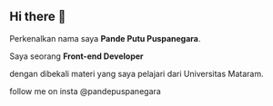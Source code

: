## Hi there 👋

Perkenalkan nama saya **Pande Putu Puspanegara**.<br>

Saya seorang **Front-end Developer**<br>

dengan dibekali materi yang saya pelajari dari Universitas Mataram.<br>

follow me on insta @pandepuspanegara
